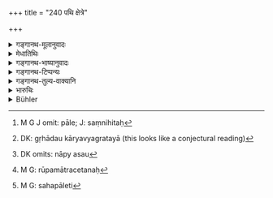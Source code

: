 +++
title = "240 पथि क्षेत्रे"

+++

<details><summary>गङ्गानथ-मूलानुवादः</summary>

If cattle attended by the keeper be found in an enclosed field, on the road-side or near the village, the keeper should be fined a hundred; but cattle without a keeper shall be driven off.—(240)
</details>

<details><summary>मेधातिथिः</summary>

**परिवृते पथि क्षेत्रे** **ग्राम**समीपवर्तिनि च परीहारमध्यगते । **अन्त**शब्दः समीपवचनः । यदि भक्षयेत् पशुः **सपालश्** च स्यात्, संनिहिते पाले,[^११०] **पालः शतदण्डार्थः** पशोर् दण्डासंभवात् । पाले ऽसंनिहिते ऽपि गृहे यदा[^१११] । नाप्य् असौ[^११२] पालः प्रसिद्धो न पुनस् तत्प्रेषितो वारिको रूपकमात्रवेतनः[^११३] । **विपालाः पशवो वारयितव्या** दण्डादिना, न तु दण्डनीयाः । **विपालाश्** चोत्सृष्टवृषादयः । अन्येषां तु विपालानां स्वामिनो दण्डः । 


[^११३]:
     M G: rūpamātracetanaḥ


[^११२]:
     DK omits: nāpy asau


[^१११]:
     DK: gṛhādau kāryavyagratayā (this looks like a conjectural reading)


[^११०]:
     M G J omit: pāle; J: saṃnihitaḥ

- <u>अथ वा</u> **अपरिवृते** इति प्रश्लेषः । क्षेत्रसंबन्धाच् च गम्यमानः क्षेत्रस्वामी सपाल इत्य् अन्यपदार्थतयाभिसंबध्यते "सहपालेन"[^११४] इति । 


[^११४]:
     M G: sahapāleti

क्षेत्रे को दण्ड्यः । उभौ दण्ड्यौ । पालः क्षेत्रिकश् च । क्षेत्रिकस् तावत् किल किम् इति पथि क्षेत्रे वृतिं न कृतवान् । पालेनापि वृतौ चास्त्यां किं क्षेत्रं खादयितव्यम् । विपालं[^११५] प्रमादाद् यूथच्युतं वारयेत् । तथा च गौतमः- "पथि क्षेत्रे ऽनावृते पालक्षेत्रिकयोः" (ग्ध् १२.२१) इति ॥ ८.२४० ॥
</details>

<details><summary>गङ्गानथ-भाष्यानुवादः</summary>

‘*In an enclosed field, either on the road-side, or near the village*’— within the pasture-ground;—the term ‘*anta*’ means *near*;—if the cattle should eat the crops,—and the keeper be on the spot,—then he should ‘*be fined* *a* *hundred*’, since no fine could be imposed upon the cattle; so also when the keeper is close by, if he is too much engrossed in his family-affairs, and does not send any hired person to see to the cattle.

‘*Cattle without a keeper*’ should he ‘*driven off*’ with a stick or some such thing; and they shall not he punished. ‘*Cattle without a keeper*’ that are meant here are such calves as have been sot free in connection with certain religious rites. (These belong to no one). In the case of other cattle roaming about without a keeper, punishment shall he inflicted upon the owner.

Or, we may read ‘*aparivṛtā*,’ ‘*unenclosed*,’ ‘*unfenced*,’ *for* ‘*parivṛtā*,’ ‘*enclosed*,’ and ‘*sapāla*’ may be taken as standing for ‘*the owner along with the keeper*,’—the compound ‘*sapāla*’ meaning a party other than the one denoted by the terms of the compound, *i.e., one along with the keeper*—and the question arising ‘who is to be punished in this case?’—the answer is that both the owner of the field and the keeper of the cattle should ho punished;—tho owner being punished for the fault of having cultivated the field near the road-side and not fencing it; if it had been fenced, how could the crops have been eaten?

‘*Cattle without a keeper*’—which may have strayed from the herd—should be driven off. Says Gautama (12.21)—‘When there is an unfenced field on the road-side, punishment shall be inflicted on the keeper and on the cultivator of the field.’—(240)
</details>

<details><summary>गङ्गानथ-टिप्पन्यः</summary>

‘*Vārayet*’—Rāmacandra reads ‘*cārayet*’ and takes the whole verse as a
single sentence—‘If the cattle-keeper *takes the cattle to graze* in a
field that is fenced, he shall be fined along with his master.’

This verse is quoted in *Vivādaratnākara* (p. 232), which reads
‘*cārayet*’ for ‘*vārayet* it explains the meaning of the verse to
be—‘The field on the road-side or on village precincts being duly
fenced, if its crops are eaten (this clause is to be added), then the
keeper of the cattle is to be fined one hundred (*paṇas*), and the stray
cattle is to he caught and tied up.’

It is quoted in *Parāśaramādhava* (Vyavahāra, p. 266), which adds the
following notes:—When a field on the road-side has been duly fenced, if
cattle break through the fence and destroy the crops, the keeper of the
cattle is to be filled a hundred *paṇas*; similarly when a field on the
precincts of a village has been duly fenced, if cattle break into it and
eat the crops, the keeper is to be fined a hundred *paṇas*. This
indicates that there is to be no punishment if the field is unfenced.

It is quoted in *Aparārka* (p. 771), which explains the meaning to be
that when the field on the road-side and other such places has been duly
fenced, if it is damaged by cattle which is attended by their keeper,
then the keeper is to be fined one hundred; but if the cattle is
unattended it shall be driven off;—and in *Vīramitrodaya* (Vyavahāra,
137b), which explains ‘*pathi kṣetre*’ a s ‘in a field close by the
path,’—and ‘*grāmāntīye*’ as ‘lying on the outskirts of the village.’
</details>

<details><summary>गङ्गानथ-तुल्य-वाक्यानि</summary>

*Nārada* (11.28, 29, 35).—‘When crops have been destroyed by cows or
other cattle crossing a fence, the herdsman deserves punishment in that
case, unless he should have done his best to keep the cattle off. When
the crops have been entirely destroyed to the very roots, the owner of
them may claim a corresponding quantity of grain as damages; the
herdsman shall be corporally punished: and the owner of the cattle shall
pay a fine. When cows, straying through the fault of their keeper, have
entered a field, no punishment shall be inflicted on their owner; the
herdsman alone being punishable.’

*Gautama* (12.19-20).—‘If damage is done by cattle, the responsibility
lies on the owner; but if the cattle were attended by a herdsman, then
it falls on the latter.’

*Āpastamba* (2.28.5).—‘If cattle, leaving their stable, eat the crops of
other persons, then the owner of the crops, or the King’s servants, may
make them lean by impounding them; hut this punishment shall not he
over-done.’

*Viṣṇu* (5.140-146).—‘If a she-buffalo damages crops, her keeper shall
he fined eight *māṣas*; if she has been without a keeper, her owner
shall pay the fine. For mischief done by a horse or a camel, or an ass,
the fine shall he the same. For damage done by a cow, it shall he half;
half of that again in the case of the goat or the sheep. For cattle
abiding in the field after eating the crops, the fine shall he double;
and in every case the owner of the field shall receive the value of the
crops that have been destroyed.’

*Yājñavalkya* (2.162).—‘In the case of a field on the roadside, or
adjacent to the pasture-land of the village, if cattle is allowed to
graze unintentionally, there is no offence; but if it is done
intentionally, the man deserves punishment like the thief.’

*Uśanas* (Vivādaratnākara, p. 232).—‘If a man asks for compensation for
the crops that may haves been grazed by a cow, his Pitṛs and deities do
not accept his offerings.’
</details>

<details><summary>भारुचिः</summary>

यष्टिपातेन खादयन् पालः शतदण्डार्हः स्यात्, **विपालं** च **पशुं वारयेत्** । अदण्डश् च स्यात् पशुपालः तदसंनिधानात् । अन्यस् त्व् अत्रार्थः सह पालेन **सपालः** क्षेत्रिकः न पशुर् अत्रोच्यते । पूर्ववच्छतदण्डार्हः स्यात् । उभयापराधात्, क्षेत्रिकेण तावत् किम् इति क्षेत्रं स्वम् अनावृतम् इति, तस्माद् उभयापराधाद् उभयोर् दण्डः । गौतमीये ऽपि चोक्तम् "पथि क्षेत्रे ऽनावृते पालक्षेत्रिकयोः" इति ॥ ८.२३९ ॥
</details>

<details><summary>Bühler</summary>

240	(If cattle do mischief) in an enclosed field near a highway or near a village, the herdsman shall be fined one hundred (panas); (but cattle), unattended by a herdsman, (the watchman in the field) shall drive away.
</details>
